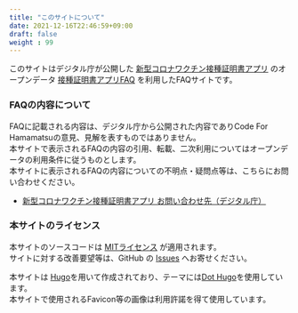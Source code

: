```yaml
---
title: "このサイトについて"
date: 2021-12-16T22:46:59+09:00
draft: false
weight : 99
---
```


このサイトはデジタル庁が公開した [新型コロナワクチン接種証明書アプリ](https://www.digital.go.jp/policies/posts/vaccinecert) のオープンデータ [接種証明書アプリFAQ](https://cio.go.jp/vrs_lgov) を利用したFAQサイトです。

### FAQの内容について
FAQに記載される内容は、デジタル庁から公開された内容でありCode For Hamamatsuの意見、見解を表すものではありません。  
本サイトで表示されるFAQの内容の引用、転載、二次利用についてはオープンデータの利用条件に従うものとします。  
本サイトに表示されるFAQの内容についての不明点・疑問点等は、こちらにお問い合わせください。
- [新型コロナワクチン接種証明書アプリ お問い合わせ先（デジタル庁）](https://www.digital.go.jp/policies/vaccinecert/contact)



### 本サイトのライセンス
本サイトのソースコードは [MITライセンス](https://github.com/code-for-hamamatsu/vaccinecert-faq/blob/main/LICENCE.txt) が適用されます。  
サイトに対する改善要望等は、GitHub の [Issues](https://github.com/code-for-hamamatsu/vaccinecert-faq/issues) へお寄せください。

本サイトは [Hugo](https://gohugo.io/)を用いて作成されており、テーマには[Dot Hugo](https://github.com/themefisher/dot-hugo)を使用しています。  
本サイトで使用されるFavicon等の画像は利用許諾を得て使用しています。  
